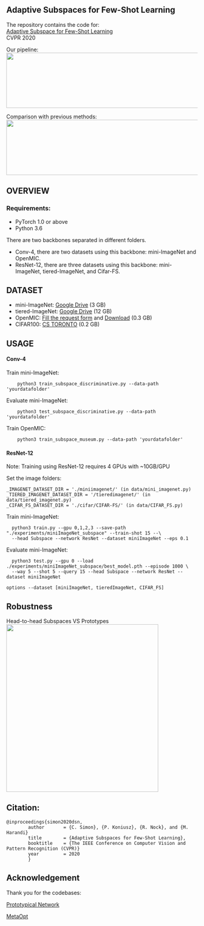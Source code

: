 
## Adaptive Subspaces for Few-Shot Learning

The repository contains the code for:
<br/>
[Adaptive Subspace for Few-Shot Learning](http://openaccess.thecvf.com/content_CVPR_2020/papers/Simon_Adaptive_Subspaces_for_Few-Shot_Learning_CVPR_2020_paper.pdf)
<br/>
CVPR 2020

Our pipeline:
<br/>
<img src="https://github.com/chrysts/dsn_fewshot/blob/master/pipeline.png?raw=true"  height="145px" width="640px" />


Comparison with previous methods:
<br/>
<img src="https://github.com/chrysts/dsn_fewshot/blob/master/comparison.png?raw=true" height="145px" width="640px"  />


## OVERVIEW

### Requirements:
- PyTorch 1.0 or above
- Python 3.6

There are two backbones separated in different folders. 
- Conv-4, there are two datasets using this backbone: mini-ImageNet and OpenMIC. 
- ResNet-12, there are three datasets using this backbone: mini-ImageNet, tiered-ImageNet, and Cifar-FS. 


## DATASET
- mini-ImageNet: [Google Drive](https://drive.google.com/file/d/1HkgrkAwukzEZA0TpO7010PkAOREb2Nuk) (3 GB)
- tiered-ImageNet: [Google Drive](https://drive.google.com/file/d/1g1aIDy2Ar_MViF2gDXFYDBTR-HYecV07) (12 GB)
- OpenMIC: [Fill the request form](http://users.cecs.anu.edu.au/~koniusz/openmic-dataset#openmic_req) and [Download](http://users.cecs.anu.edu.au/~koniusz/openmic-dataset/data/openmic_dsn_fewshot.zip) (0.3 GB)
- CIFAR100: [CS TORONTO](https://www.cs.toronto.edu/~kriz/cifar-100-python.tar.gz) (0.2 GB)

## USAGE


#### Conv-4

Train mini-ImageNet:

```     python3 train_subspace_discriminative.py --data-path 'yourdatafolder' ```

Evaluate mini-ImageNet:

```     python3 test_subspace_discriminative.py --data-path 'yourdatafolder' ```


Train OpenMIC:

```     python3 train_subspace_museum.py --data-path 'yourdatafolder'  ```


#### ResNet-12

Note: Training using ResNet-12 requires 4 GPUs with ~10GB/GPU


Set the image folders:
```
_IMAGENET_DATASET_DIR = './miniimagenet/' (in data/mini_imagenet.py)
_TIERED_IMAGENET_DATASET_DIR = '/tieredimagenet/' (in data/tiered_imagenet.py)
_CIFAR_FS_DATASET_DIR = './cifar/CIFAR-FS/' (in data/CIFAR_FS.py)
```


Train mini-ImageNet:

```
  python3 train.py --gpu 0,1,2,3 --save-path "./experiments/miniImageNet_subspace" --train-shot 15 --\
  --head Subspace --network ResNet --dataset miniImageNet --eps 0.1
```

Evaluate mini-ImageNet:

```
  python3 test.py --gpu 0 --load ./experiments/miniImageNet_subspace/best_model.pth --episode 1000 \
  --way 5 --shot 5 --query 15 --head Subspace --network ResNet --dataset miniImageNet
```

```
options --dataset [miniImageNet, tieredImageNet, CIFAR_FS]
```


## Robustness 

Head-to-head Subspaces VS Prototypes
<br/>
<img src="https://github.com/chrysts/dsn_fewshot/blob/master/robustness.png?raw=true"  height="440px" width="400px"  />



## Citation:

```
@inproceedings{simon2020dsn,
        author       = {C. Simon}, {P. Koniusz}, {R. Nock}, and {M. Harandi}
        title        = {Adaptive Subspaces for Few-Shot Learning},
        booktitle    = {The IEEE Conference on Computer Vision and Pattern Recognition (CVPR)}
        year         = 2020
        }
```      




## Acknowledgement
Thank you for the codebases:

[Prototypical Network](https://github.com/jakesnell/prototypical-networks)

[MetaOpt](https://github.com/kjunelee/MetaOptNet)




 
